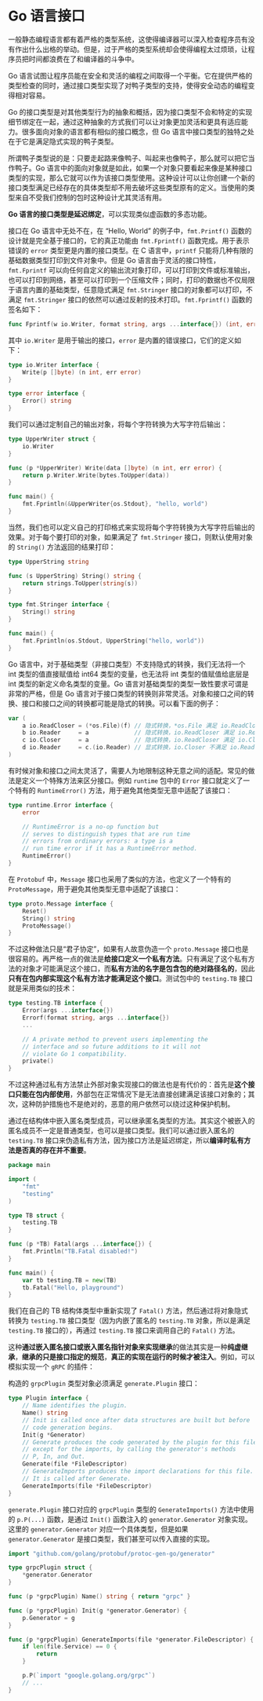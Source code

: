 # Go 语言接口

一般静态编程语言都有着严格的类型系统，这使得编译器可以深入检查程序员有没有作出什么出格的举动。但是，过于严格的类型系统却会使得编程太过烦琐，让程序员把时间都浪费在了和编译器的斗争中。

Go 语言试图让程序员能在安全和灵活的编程之间取得一个平衡。它在提供严格的类型检查的同时，通过接口类型实现了对鸭子类型的支持，使得安全动态的编程变得相对容易。

Go 的接口类型是对其他类型行为的抽象和概括，因为接口类型不会和特定的实现细节绑定在一起，通过这种抽象的方式我们可以让对象更加灵活和更具有适应能力。很多面向对象的语言都有相似的接口概念，但 Go 语言中接口类型的独特之处在于它是满足隐式实现的鸭子类型。

所谓鸭子类型说的是：只要走起路来像鸭子、叫起来也像鸭子，那么就可以把它当作鸭子。Go 语言中的面向对象就是如此，如果一个对象只要看起来像是某种接口类型的实现，那么它就可以作为该接口类型使用。这种设计可以让你创建一个新的接口类型满足已经存在的具体类型却不用去破坏这些类型原有的定义。当使用的类型来自不受我们控制的包时这种设计尤其灵活有用。

**Go 语言的接口类型是延迟绑定**，可以实现类似虚函数的多态功能。

接口在 Go 语言中无处不在，在 “Hello, World” 的例子中，`fmt.Printf()` 函数的设计就是完全基于接口的，它的真正功能由 `fmt.Fprintf()` 函数完成。用于表示错误的 `error` 类型更是内置的接口类型。在 C 语言中，`printf` 只能将几种有限的基础数据类型打印到文件对象中。但是 Go 语言由于灵活的接口特性，`fmt.Fprintf` 可以向任何自定义的输出流对象打印，可以打印到文件或标准输出，也可以打印到网络，甚至可以打印到一个压缩文件；同时，打印的数据也不仅局限于语言内置的基础类型，任意隐式满足 `fmt.Stringer` 接口的对象都可以打印，不满足 `fmt.Stringer` 接口的依然可以通过反射的技术打印。`fmt.Fprintf()` 函数的签名如下：

```go
func Fprintf(w io.Writer, format string, args ...interface{}) (int, error)
```

其中 `io.Writer` 是用于输出的接口，`error` 是内置的错误接口，它们的定义如下：

```go
type io.Writer interface {
    Write(p []byte) (n int, err error)
}

type error interface {
    Error() string
}
```

我们可以通过定制自己的输出对象，将每个字符转换为大写字符后输出：

```go
type UpperWriter struct {
    io.Writer
}

func (p *UpperWriter) Write(data []byte) (n int, err error) {
    return p.Writer.Write(bytes.ToUpper(data))
}

func main() {
    fmt.Fprintln(&UpperWriter{os.Stdout}, "hello, world")
}
```

当然，我们也可以定义自己的打印格式来实现将每个字符转换为大写字符后输出的效果。对于每个要打印的对象，如果满足了 `fmt.Stringer` 接口，则默认使用对象的 `String()` 方法返回的结果打印：

```go
type UpperString string

func (s UpperString) String() string {
    return strings.ToUpper(string(s))
}

type fmt.Stringer interface {
    String() string
}

func main() {
    fmt.Fprintln(os.Stdout, UpperString("hello, world"))
}
```

Go 语言中，对于基础类型（非接口类型）不支持隐式的转换，我们无法将一个 int 类型的值直接赋值给 int64 类型的变量，也无法将 int 类型的值赋值给底层是 int 类型的新定义命名类型的变量。Go 语言对基础类型的类型一致性要求可谓是非常的严格，但是 Go 语言对于接口类型的转换则非常灵活。对象和接口之间的转换、接口和接口之间的转换都可能是隐式的转换。可以看下面的例子：

```go
var (
	a io.ReadCloser = (*os.File)(f) // 隐式转换，*os.File 满足 io.ReadCloser接 口
	b io.Reader     = a             // 隐式转换，io.ReadCloser 满足 io.Reader 接口
	c io.Closer     = a             // 隐式转换，io.ReadCloser 满足 io.Closer 接口
	d io.Reader     = c.(io.Reader) // 显式转换，io.Closer 不满足 io.Reader 接口
)
```

有时候对象和接口之间太灵活了，需要人为地限制这种无意之间的适配。常见的做法是定义一个特殊方法来区分接口。例如 `runtime` 包中的 `Error` 接口就定义了一个特有的 `RuntimeError()` 方法，用于避免其他类型无意中适配了该接口：

```go
type runtime.Error interface {
    error

    // RuntimeError is a no-op function but
    // serves to distinguish types that are run time
    // errors from ordinary errors: a type is a
    // run time error if it has a RuntimeError method.
    RuntimeError()
}
```

在 `Protobuf` 中，`Message` 接口也采用了类似的方法，也定义了一个特有的 `ProtoMessage`，用于避免其他类型无意中适配了该接口：

```go
type proto.Message interface {
    Reset()
    String() string
    ProtoMessage()
}
```

不过这种做法只是“君子协定”，如果有人故意伪造一个 `proto.Message` 接口也是很容易的。再严格一点的做法是**给接口定义一个私有方法**。只有满足了这个私有方法的对象才可能满足这个接口，而**私有方法的名字是包含包的绝对路径名的**，因此**只有在包内部实现这个私有方法才能满足这个接口**。测试包中的 `testing.TB` 接口就是采用类似的技术：

```go
type testing.TB interface {
    Error(args ...interface{})
    Errorf(format string, args ...interface{})
    ...

    // A private method to prevent users implementing the
    // interface and so future additions to it will not
    // violate Go 1 compatibility.
    private()
}
```

不过这种通过私有方法禁止外部对象实现接口的做法也是有代价的：首先是**这个接口只能在包内部使用**，外部包在正常情况下是无法直接创建满足该接口对象的；其次，这种防护措施也不是绝对的，恶意的用户依然可以绕过这种保护机制。

通过在结构体中嵌入匿名类型成员，可以继承匿名类型的方法。其实这个被嵌入的匿名成员不一定是普通类型，也可以是接口类型。我们可以通过嵌入匿名的 `testing.TB` 接口来伪造私有方法，因为接口方法是延迟绑定，所以**编译时私有方法是否真的存在并不重要**。

```go
package main

import (
    "fmt"
    "testing"
)

type TB struct {
    testing.TB
}

func (p *TB) Fatal(args ...interface{}) {
    fmt.Println("TB.Fatal disabled!")
}

func main() {
    var tb testing.TB = new(TB)
    tb.Fatal("Hello, playground")
}
```

我们在自己的 TB 结构体类型中重新实现了 `Fatal()` 方法，然后通过将对象隐式转换为 `testing.TB` 接口类型（因为内嵌了匿名的 `testing.TB` 对象，所以是满足 `testing.TB` 接口的），再通过 `testing.TB` 接口来调用自己的 `Fatal()` 方法。

这种**通过嵌入匿名接口或嵌入匿名指针对象来实现继承**的做法其实是一种**纯虚继承**，**继承的只是接口指定的规范**，**真正的实现在运行的时候才被注入**。例如，可以模拟实现一个 `gRPC` 的插件：

构造的 `grpcPlugin` 类型对象必须满足 `generate.Plugin` 接口：

```go
type Plugin interface {
    // Name identifies the plugin.
    Name() string
    // Init is called once after data structures are built but before
    // code generation begins.
    Init(g *Generator)
    // Generate produces the code generated by the plugin for this file,
    // except for the imports, by calling the generator's methods
    // P, In, and Out.
    Generate(file *FileDescriptor)
    // GenerateImports produces the import declarations for this file.
    // It is called after Generate.
    GenerateImports(file *FileDescriptor)
}
```

`generate.Plugin` 接口对应的 `grpcPlugin` 类型的 `GenerateImports()` 方法中使用的 `p.P(...)` 函数，是通过 `Init()` 函数注入的 `generator.Generator` 对象实现。这里的 `generator.Generator` 对应一个具体类型，但是如果 `generator.Generator` 是接口类型，我们甚至可以传入直接的实现。
 
```go
import "github.com/golang/protobuf/protoc-gen-go/generator"

type grpcPlugin struct {
    *generator.Generator
}

func (p *grpcPlugin) Name() string { return "grpc" }

func (p *grpcPlugin) Init(g *generator.Generator) {
    p.Generator = g
}

func (p *grpcPlugin) GenerateImports(file *generator.FileDescriptor) {
    if len(file.Service) == 0 {
        return
    }

    p.P(`import "google.golang.org/grpc"`)
    // ...
}
```
